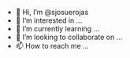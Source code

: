 - 👋 Hi, I’m @sjosuerojas
- 👀 I’m interested in ...
- 🌱 I’m currently learning ...
- 💞️ I’m looking to collaborate on ...
- 📫 How to reach me ...

<!---
sjosuerojas/sjosuerojas is a ✨ special ✨ repository because its `README.md` (this file) appears on your GitHub profile.
You can click the Preview link to take a look at your changes.
--->
